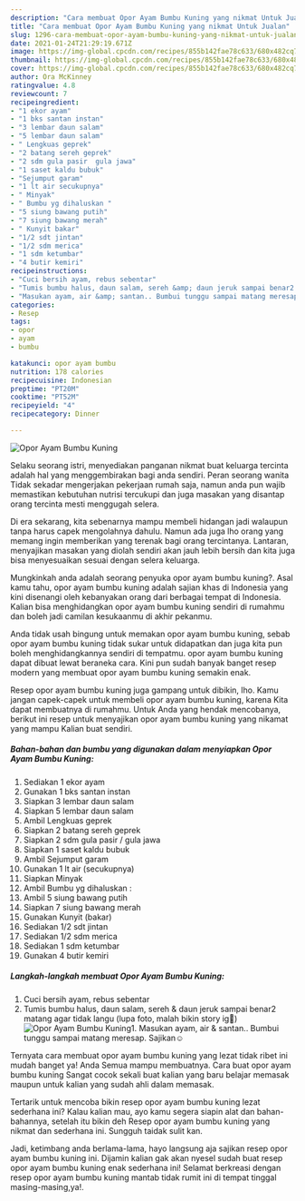 ```yaml
---
description: "Cara membuat Opor Ayam Bumbu Kuning yang nikmat Untuk Jualan"
title: "Cara membuat Opor Ayam Bumbu Kuning yang nikmat Untuk Jualan"
slug: 1296-cara-membuat-opor-ayam-bumbu-kuning-yang-nikmat-untuk-jualan
date: 2021-01-24T21:29:19.671Z
image: https://img-global.cpcdn.com/recipes/855b142fae78c633/680x482cq70/opor-ayam-bumbu-kuning-foto-resep-utama.jpg
thumbnail: https://img-global.cpcdn.com/recipes/855b142fae78c633/680x482cq70/opor-ayam-bumbu-kuning-foto-resep-utama.jpg
cover: https://img-global.cpcdn.com/recipes/855b142fae78c633/680x482cq70/opor-ayam-bumbu-kuning-foto-resep-utama.jpg
author: Ora McKinney
ratingvalue: 4.8
reviewcount: 7
recipeingredient:
- "1 ekor ayam"
- "1 bks santan instan"
- "3 lembar daun salam"
- "5 lembar daun salam"
- " Lengkuas geprek"
- "2 batang sereh geprek"
- "2 sdm gula pasir  gula jawa"
- "1 saset kaldu bubuk"
- "Sejumput garam"
- "1 lt air secukupnya"
- " Minyak"
- " Bumbu yg dihaluskan "
- "5 siung bawang putih"
- "7 siung bawang merah"
- " Kunyit bakar"
- "1/2 sdt jintan"
- "1/2 sdm merica"
- "1 sdm ketumbar"
- "4 butir kemiri"
recipeinstructions:
- "Cuci bersih ayam, rebus sebentar"
- "Tumis bumbu halus, daun salam, sereh &amp; daun jeruk sampai benar2 matang agar tidak langu (lupa foto, malah bikin story ig🤣)"
- "Masukan ayam, air &amp; santan.. Bumbui tunggu sampai matang meresap. Sajikan☺"
categories:
- Resep
tags:
- opor
- ayam
- bumbu

katakunci: opor ayam bumbu 
nutrition: 178 calories
recipecuisine: Indonesian
preptime: "PT20M"
cooktime: "PT52M"
recipeyield: "4"
recipecategory: Dinner

---
```



![Opor Ayam Bumbu Kuning](https://img-global.cpcdn.com/recipes/855b142fae78c633/680x482cq70/opor-ayam-bumbu-kuning-foto-resep-utama.jpg)

Selaku seorang istri, menyediakan panganan nikmat buat keluarga tercinta adalah hal yang menggembirakan bagi anda sendiri. Peran seorang  wanita Tidak sekadar mengerjakan pekerjaan rumah saja, namun anda pun wajib memastikan kebutuhan nutrisi tercukupi dan juga masakan yang disantap orang tercinta mesti menggugah selera.

Di era  sekarang, kita sebenarnya mampu membeli hidangan jadi walaupun tanpa harus capek mengolahnya dahulu. Namun ada juga lho orang yang memang ingin memberikan yang terenak bagi orang tercintanya. Lantaran, menyajikan masakan yang diolah sendiri akan jauh lebih bersih dan kita juga bisa menyesuaikan sesuai dengan selera keluarga. 



Mungkinkah anda adalah seorang penyuka opor ayam bumbu kuning?. Asal kamu tahu, opor ayam bumbu kuning adalah sajian khas di Indonesia yang kini disenangi oleh kebanyakan orang dari berbagai tempat di Indonesia. Kalian bisa menghidangkan opor ayam bumbu kuning sendiri di rumahmu dan boleh jadi camilan kesukaanmu di akhir pekanmu.

Anda tidak usah bingung untuk memakan opor ayam bumbu kuning, sebab opor ayam bumbu kuning tidak sukar untuk didapatkan dan juga kita pun boleh menghidangkannya sendiri di tempatmu. opor ayam bumbu kuning dapat dibuat lewat beraneka cara. Kini pun sudah banyak banget resep modern yang membuat opor ayam bumbu kuning semakin enak.

Resep opor ayam bumbu kuning juga gampang untuk dibikin, lho. Kamu jangan capek-capek untuk membeli opor ayam bumbu kuning, karena Kita dapat membuatnya di rumahmu. Untuk Anda yang hendak mencobanya, berikut ini resep untuk menyajikan opor ayam bumbu kuning yang nikamat yang mampu Kalian buat sendiri.

<!--inarticleads1-->

##### Bahan-bahan dan bumbu yang digunakan dalam menyiapkan Opor Ayam Bumbu Kuning:

1. Sediakan 1 ekor ayam
1. Gunakan 1 bks santan instan
1. Siapkan 3 lembar daun salam
1. Siapkan 5 lembar daun salam
1. Ambil  Lengkuas geprek
1. Siapkan 2 batang sereh geprek
1. Siapkan 2 sdm gula pasir / gula jawa
1. Siapkan 1 saset kaldu bubuk
1. Ambil Sejumput garam
1. Gunakan 1 lt air (secukupnya)
1. Siapkan  Minyak
1. Ambil  Bumbu yg dihaluskan :
1. Ambil 5 siung bawang putih
1. Siapkan 7 siung bawang merah
1. Gunakan  Kunyit (bakar)
1. Sediakan 1/2 sdt jintan
1. Sediakan 1/2 sdm merica
1. Sediakan 1 sdm ketumbar
1. Gunakan 4 butir kemiri




<!--inarticleads2-->

##### Langkah-langkah membuat Opor Ayam Bumbu Kuning:

1. Cuci bersih ayam, rebus sebentar
1. Tumis bumbu halus, daun salam, sereh &amp; daun jeruk sampai benar2 matang agar tidak langu (lupa foto, malah bikin story ig🤣)
<img src="//assets-global.cpcdn.com/assets/icons/button_play-2c75c40dde080a61004c1f40b05d8f140eaff45d7e9e6481dc71c63d2e7c4909.png" alt="Opor Ayam Bumbu Kuning">1. Masukan ayam, air &amp; santan.. Bumbui tunggu sampai matang meresap. Sajikan☺




Ternyata cara membuat opor ayam bumbu kuning yang lezat tidak ribet ini mudah banget ya! Anda Semua mampu membuatnya. Cara buat opor ayam bumbu kuning Sangat cocok sekali buat kalian yang baru belajar memasak maupun untuk kalian yang sudah ahli dalam memasak.

Tertarik untuk mencoba bikin resep opor ayam bumbu kuning lezat sederhana ini? Kalau kalian mau, ayo kamu segera siapin alat dan bahan-bahannya, setelah itu bikin deh Resep opor ayam bumbu kuning yang nikmat dan sederhana ini. Sungguh taidak sulit kan. 

Jadi, ketimbang anda berlama-lama, hayo langsung aja sajikan resep opor ayam bumbu kuning ini. Dijamin kalian gak akan nyesel sudah buat resep opor ayam bumbu kuning enak sederhana ini! Selamat berkreasi dengan resep opor ayam bumbu kuning mantab tidak rumit ini di tempat tinggal masing-masing,ya!.


